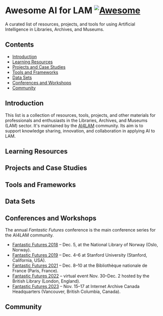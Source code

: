 # Awesome AI for LAM [![Awesome](https://awesome.re/badge.svg)](https://awesome.re)

A curated list of resources, projects, and tools for using Artificial Intelligence in Libraries, Archives, and Museums.

## Contents

- [Introduction](#introduction)
- [Learning Resources](#learning-resources)
- [Projects and Case Studies](#projects-and-case-studies)
- [Tools and Frameworks](#tools-and-frameworks)
- [Data Sets](#data-sets)
- [Conferences and Workshops](#conferences-and-workshops)
- [Community](#community)

## Introduction

This list is a collection of resources, tools, projects, and other materials for professionals and enthusiasts in the Libraries, Archives, and Museums (LAM) sector. It's maintained by the [AI4LAM](https://www.ai4lam.org/) community. Its aim is to support knowledge sharing, innovation, and collaboration in applying AI to LAM.

## Learning Resources

## Projects and Case Studies

## Tools and Frameworks

## Data Sets

## Conferences and Workshops

The annual _Fantastic Futures_ conference is the main conference series for the AI4LAM community.

* [Fantastic Futures 2018](https://www.nb.no/hva-skjer/ai-conference/) – Dec. 5, at the National Library of Norway (Oslo, Norway).
* [Fantastic Futures 2019](https://wayback.stanford.edu/was/20230508165810/http://library.stanford.edu/projects/fantastic-futures) – Dec. 4–6 at Stanford University (Stanford, California, USA).
* [Fantastic Futures 2021](https://www.bnf.fr/fr/captations-et-supports-de-la-conference-2021) – Dec. 8–10 at the Bibliothèque nationale de France (Paris, France).
* [Fantastic Futures 2022](https://sites.google.com/view/ai4lam/ai4lam-2022-virtual-event) – virtual event Nov. 30–Dec. 2 hosted by the British Library (London, England).
* [Fantastic Futures 2023](https://ff2023.archive.org) – Nov. 15–17 at Internet Archive Canada Headquarters (Vancouver, British Columbia, Canada).


## Community
